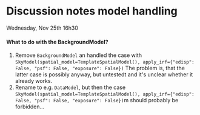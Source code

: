 # Discussion notes model handling
Wednesday, Nov 25th 16h30


#### What to do with the BackgroundModel?
1. Remove `BackgroundModel` an handled the case with `SkyModel(spatial_model=TemplateSpatialModel(), apply_irf={"edisp": False, "psf": False, "exposure": False})`
The problem is, that the latter case is possibly anyway, but untestedt and it's unclear whether it already works.
2. Rename to e.g. `DataModel`, but then the case `SkyModel(spatial_model=TemplateSpatialModel(), apply_irf={"edisp": False, "psf": False, "exposure": False})`m should probably be forbidden...

